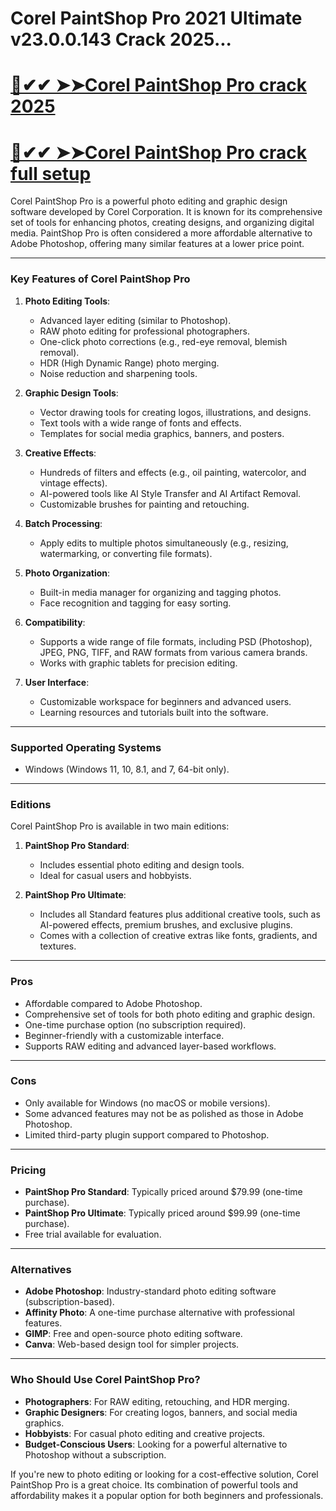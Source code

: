 # Corel PaintShop Pro 2021 Ultimate v23.0.0.143 Crack 2025...

# [🚀✔✔ ➤➤Corel PaintShop Pro crack 2025 ](https://iamactivator.org/dl/)

# [🚀✔✔ ➤➤Corel PaintShop Pro crack full setup](https://iamactivator.org/dl/)

Corel PaintShop Pro is a powerful photo editing and graphic design software developed by Corel Corporation. It is known for its comprehensive set of tools for enhancing photos, creating designs, and organizing digital media. PaintShop Pro is often considered a more affordable alternative to Adobe Photoshop, offering many similar features at a lower price point.

---

### **Key Features of Corel PaintShop Pro**

1. **Photo Editing Tools**:
   - Advanced layer editing (similar to Photoshop).
   - RAW photo editing for professional photographers.
   - One-click photo corrections (e.g., red-eye removal, blemish removal).
   - HDR (High Dynamic Range) photo merging.
   - Noise reduction and sharpening tools.

2. **Graphic Design Tools**:
   - Vector drawing tools for creating logos, illustrations, and designs.
   - Text tools with a wide range of fonts and effects.
   - Templates for social media graphics, banners, and posters.

3. **Creative Effects**:
   - Hundreds of filters and effects (e.g., oil painting, watercolor, and vintage effects).
   - AI-powered tools like AI Style Transfer and AI Artifact Removal.
   - Customizable brushes for painting and retouching.

4. **Batch Processing**:
   - Apply edits to multiple photos simultaneously (e.g., resizing, watermarking, or converting file formats).

5. **Photo Organization**:
   - Built-in media manager for organizing and tagging photos.
   - Face recognition and tagging for easy sorting.

6. **Compatibility**:
   - Supports a wide range of file formats, including PSD (Photoshop), JPEG, PNG, TIFF, and RAW formats from various camera brands.
   - Works with graphic tablets for precision editing.

7. **User Interface**:
   - Customizable workspace for beginners and advanced users.
   - Learning resources and tutorials built into the software.

---

### **Supported Operating Systems**
- Windows (Windows 11, 10, 8.1, and 7, 64-bit only).

---

### **Editions**
Corel PaintShop Pro is available in two main editions:
1. **PaintShop Pro Standard**:
   - Includes essential photo editing and design tools.
   - Ideal for casual users and hobbyists.

2. **PaintShop Pro Ultimate**:
   - Includes all Standard features plus additional creative tools, such as AI-powered effects, premium brushes, and exclusive plugins.
   - Comes with a collection of creative extras like fonts, gradients, and textures.

---

### **Pros**
- Affordable compared to Adobe Photoshop.
- Comprehensive set of tools for both photo editing and graphic design.
- One-time purchase option (no subscription required).
- Beginner-friendly with a customizable interface.
- Supports RAW editing and advanced layer-based workflows.

---

### **Cons**
- Only available for Windows (no macOS or mobile versions).
- Some advanced features may not be as polished as those in Adobe Photoshop.
- Limited third-party plugin support compared to Photoshop.

---

### **Pricing**
- **PaintShop Pro Standard**: Typically priced around $79.99 (one-time purchase).
- **PaintShop Pro Ultimate**: Typically priced around $99.99 (one-time purchase).
- Free trial available for evaluation.

---

### **Alternatives**
- **Adobe Photoshop**: Industry-standard photo editing software (subscription-based).
- **Affinity Photo**: A one-time purchase alternative with professional features.
- **GIMP**: Free and open-source photo editing software.
- **Canva**: Web-based design tool for simpler projects.

---

### **Who Should Use Corel PaintShop Pro?**
- **Photographers**: For RAW editing, retouching, and HDR merging.
- **Graphic Designers**: For creating logos, banners, and social media graphics.
- **Hobbyists**: For casual photo editing and creative projects.
- **Budget-Conscious Users**: Looking for a powerful alternative to Photoshop without a subscription.

If you're new to photo editing or looking for a cost-effective solution, Corel PaintShop Pro is a great choice. Its combination of powerful tools and affordability makes it a popular option for both beginners and professionals.
